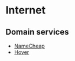 # Internet

## Domain services

* [NameCheap](https://www.namecheap.com/)
* [Hover](https://www.hover.com/)



